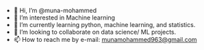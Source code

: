 - 👋 Hi, I’m @muna-mohammed
- 👀 I’m interested in Machine learning 
- 🌱 I’m currently learning python, machine learning, and statistics.
- 💞️ I’m looking to collaborate on data science/ ML projects.
- 📫 How to reach me by e-mail: munamohammed963@gmail.com

<!---
muna-mohammed/muna-mohammed is a ✨ special ✨ repository because its `README.md` (this file) appears on your GitHub profile.
You can click the Preview link to take a look at your changes.
--->
